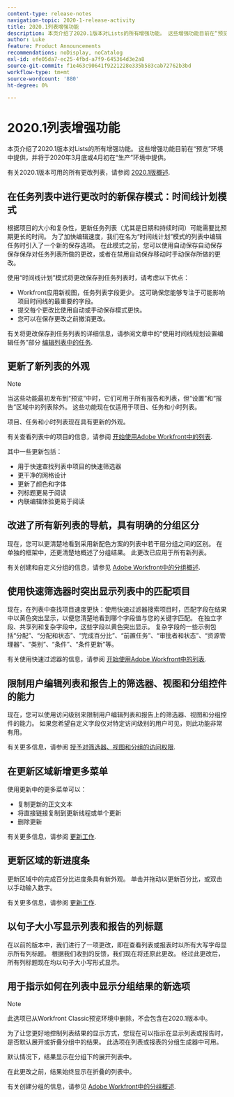 ```yaml
---
content-type: release-notes
navigation-topic: 2020-1-release-activity
title: 2020.1列表增强功能
description: 本页介绍了2020.1版本对Lists的所有增强功能。 这些增强功能目前在“预览”环境中提供，并将于2020年3月底或4月初在“生产”环境中提供。
author: Luke
feature: Product Announcements
recommendations: noDisplay, noCatalog
exl-id: efe05da7-ec25-4fbd-a7f9-645364d3e2a8
source-git-commit: f1e463c90641f9221228e335b583cab72762b3bd
workflow-type: tm+mt
source-wordcount: '880'
ht-degree: 0%

---
```


# 2020.1列表增强功能

本页介绍了2020.1版本对Lists的所有增强功能。 这些增强功能目前在“预览”环境中提供，并将于2020年3月底或4月初在“生产”环境中提供。

有关2020.1版本可用的所有更改列表，请参阅 [2020.1版概述](../../../product-announcements/product-releases/2020.1-release-activity/2020-1-release-overview.md).

## 在任务列表中进行更改时的新保存模式：时间线计划模式

根据项目的大小和复杂性，更新任务列表（尤其是日期和持续时间）可能需要比预期更长的时间。 为了加快编辑速度，我们在名为“时间线计划”模式的列表中编辑任务时引入了一个新的保存选项。 在此模式之前，您可以使用自动保存自动保存保存保存对任务列表所做的更改，或者在禁用自动保存移动时手动保存所做的更改。

使用“时间线计划”模式将更改保存到任务列表时，请考虑以下优点：

* Workfront应用新视图，任务列表字段更少。 这可确保您能够专注于可能影响项目时间线的最重要的字段。
* 提交每个更改比使用自动或手动保存模式更快。
* 您可以在保存更改之前撤消更改。

有关将更改保存到任务列表的详细信息，请参阅文章中的“使用时间线规划设置编辑任务”部分 [编辑列表中的任务](../../../manage-work/tasks/manage-tasks/edit-tasks-in-a-list.md).

## 更新了新列表的外观

>[!NOTE]
>
>当这些功能最初发布到“预览”中时，它们可用于所有报告和列表，但“设置”和“报告”区域中的列表除外。 这些功能现在仅适用于项目、任务和小时列表。

项目、任务和小时列表现在具有更新的外观。

有关查看列表中的项目的信息，请参阅 [开始使用Adobe Workfront中的列表](../../../workfront-basics/navigate-workfront/use-lists/view-items-in-a-list.md).

其中一些更新包括：

* 用于快速查找列表中项目的快速筛选器
* 更干净的网格设计
* 更新了颜色和字体
* 列标题更易于阅读
* 内联编辑体验更易于阅读

## 改进了所有新列表的导航，具有明确的分组区分

现在，您可以更清楚地看到采用新配色方案的列表中若干层分组之间的区别。 在单独的框架中，还更清楚地概述了分组结果。 此更改已应用于所有新列表。

有关创建和自定义分组的信息，请参见 [Adobe Workfront中的分组概述](../../../reports-and-dashboards/reports/reporting-elements/groupings-overview.md).

## 使用快速筛选器时突出显示列表中的匹配项目

现在，在列表中查找项目速度更快：使用快速过滤器搜索项目时，匹配字段在结果中以黄色突出显示，以便您清楚地看到哪个字段值与您的关键字匹配。 在独立字段、共享列和复杂字段中，这些字段以黄色突出显示。 复杂字段的一些示例包括“分配”、“分配和状态”、“完成百分比”、“前置任务”、“审批者和状态”、“资源管理器”、“类别”、“条件”、“条件更新”等。

有关使用快速过滤器的信息，请参阅 [开始使用Adobe Workfront中的列表](../../../workfront-basics/navigate-workfront/use-lists/view-items-in-a-list.md).

## 限制用户编辑列表和报告上的筛选器、视图和分组控件的能力

现在，您可以使用访问级别来限制用户编辑列表和报告上的筛选器、视图和分组控件的能力。 如果您希望自定义字段仅对特定访问级别的用户可见，则此功能非常有用。

有关更多信息，请参阅 [授予对筛选器、视图和分组的访问权限](../../../administration-and-setup/add-users/configure-and-grant-access/grant-access-fvg.md).

## 在更新区域新增更多菜单

使用更新中的更多菜单可以：

* 复制更新的正文文本
* 将直接链接复制到更新线程或单个更新
* 删除更新

有关更多信息，请参阅 [更新工作](../../../workfront-basics/updating-work-items-and-viewing-updates/update-work.md).

## 更新区域的新进度条

更新区域中的完成百分比进度条具有新外观。 单击并拖动以更新百分比，或双击以手动输入数字。

有关更多信息，请参阅 [更新工作](../../../workfront-basics/updating-work-items-and-viewing-updates/update-work.md).

## 以句子大小写显示列表和报告的列标题

在以前的版本中，我们进行了一项更改，即在查看列表或报表时以所有大写字母显示所有列标题。 根据我们收到的反馈，我们现在将还原此更改。 经过此更改后，所有列标题现在均以句子大小写形式显示。

## 用于指示如何在列表中显示分组结果的新选项

>[!NOTE]
>
>此选项已从Workfront Classic预览环境中删除，不会包含在2020.1版本中。

为了让您更好地控制列表结果的显示方式，您现在可以指示在显示列表或报告时，是否默认展开或折叠分组中的结果。 此选项在列表或报表的分组生成器中可用。

默认情况下，结果显示在分组下的展开列表中。

在此更改之前，结果始终显示在折叠的列表中。

有关创建分组的信息，请参见 [Adobe Workfront中的分组概述](../../../reports-and-dashboards/reports/reporting-elements/groupings-overview.md).
